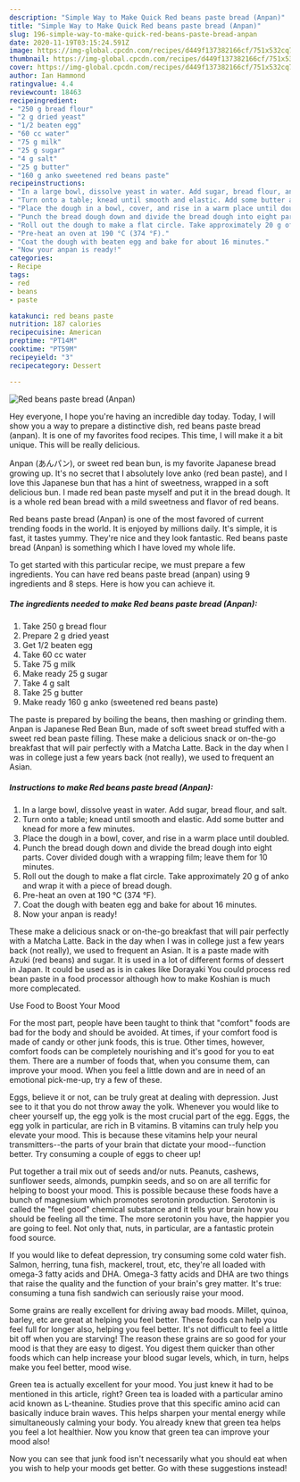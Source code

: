 ```yaml
---
description: "Simple Way to Make Quick Red beans paste bread (Anpan)"
title: "Simple Way to Make Quick Red beans paste bread (Anpan)"
slug: 196-simple-way-to-make-quick-red-beans-paste-bread-anpan
date: 2020-11-19T03:15:24.591Z
image: https://img-global.cpcdn.com/recipes/d449f137382166cf/751x532cq70/red-beans-paste-bread-anpan-recipe-main-photo.jpg
thumbnail: https://img-global.cpcdn.com/recipes/d449f137382166cf/751x532cq70/red-beans-paste-bread-anpan-recipe-main-photo.jpg
cover: https://img-global.cpcdn.com/recipes/d449f137382166cf/751x532cq70/red-beans-paste-bread-anpan-recipe-main-photo.jpg
author: Ian Hammond
ratingvalue: 4.4
reviewcount: 18463
recipeingredient:
- "250 g bread flour"
- "2 g dried yeast"
- "1/2 beaten egg"
- "60 cc water"
- "75 g milk"
- "25 g sugar"
- "4 g salt"
- "25 g butter"
- "160 g anko sweetened red beans paste"
recipeinstructions:
- "In a large bowl, dissolve yeast in water. Add sugar, bread flour, and salt."
- "Turn onto a table; knead until smooth and elastic. Add some butter and knead for more a few minutes."
- "Place the dough in a bowl, cover, and rise in a warm place until doubled."
- "Punch the bread dough down and divide the bread dough into eight parts. Cover divided dough with a wrapping film; leave them for 10 minutes."
- "Roll out the dough to make a flat circle. Take approximately 20 g of anko and wrap it with a piece of bread dough."
- "Pre-heat an oven at 190 °C (374 °F)."
- "Coat the dough with beaten egg and bake for about 16 minutes."
- "Now your anpan is ready!"
categories:
- Recipe
tags:
- red
- beans
- paste

katakunci: red beans paste 
nutrition: 187 calories
recipecuisine: American
preptime: "PT14M"
cooktime: "PT59M"
recipeyield: "3"
recipecategory: Dessert

---
```



![Red beans paste bread (Anpan)](https://img-global.cpcdn.com/recipes/d449f137382166cf/751x532cq70/red-beans-paste-bread-anpan-recipe-main-photo.jpg)

Hey everyone, I hope you're having an incredible day today. Today, I will show you a way to prepare a distinctive dish, red beans paste bread (anpan). It is one of my favorites food recipes. This time, I will make it a bit unique. This will be really delicious.

Anpan (あんパン), or sweet red bean bun, is my favorite Japanese bread growing up. It&#39;s no secret that I absolutely love anko (red bean paste), and I love this Japanese bun that has a hint of sweetness, wrapped in a soft delicious bun. I made red bean paste myself and put it in the bread dough. It is a whole red bean bread with a mild sweetness and flavor of red beans.

Red beans paste bread (Anpan) is one of the most favored of current trending foods in the world. It is enjoyed by millions daily. It's simple, it is fast, it tastes yummy. They're nice and they look fantastic. Red beans paste bread (Anpan) is something which I have loved my whole life.


To get started with this particular recipe, we must prepare a few ingredients. You can have red beans paste bread (anpan) using 9 ingredients and 8 steps. Here is how you can achieve it.

<!--inarticleads1-->

##### The ingredients needed to make Red beans paste bread (Anpan):

1. Take 250 g bread flour
1. Prepare 2 g dried yeast
1. Get 1/2 beaten egg
1. Take 60 cc water
1. Take 75 g milk
1. Make ready 25 g sugar
1. Take 4 g salt
1. Take 25 g butter
1. Make ready 160 g anko (sweetened red beans paste)


The paste is prepared by boiling the beans, then mashing or grinding them. Anpan is Japanese Red Bean Bun, made of soft sweet bread stuffed with a sweet red bean paste filling. These make a delicious snack or on-the-go breakfast that will pair perfectly with a Matcha Latte. Back in the day when I was in college just a few years back (not really), we used to frequent an Asian. 

<!--inarticleads2-->

##### Instructions to make Red beans paste bread (Anpan):

1. In a large bowl, dissolve yeast in water. Add sugar, bread flour, and salt.
1. Turn onto a table; knead until smooth and elastic. Add some butter and knead for more a few minutes.
1. Place the dough in a bowl, cover, and rise in a warm place until doubled.
1. Punch the bread dough down and divide the bread dough into eight parts. Cover divided dough with a wrapping film; leave them for 10 minutes.
1. Roll out the dough to make a flat circle. Take approximately 20 g of anko and wrap it with a piece of bread dough.
1. Pre-heat an oven at 190 °C (374 °F).
1. Coat the dough with beaten egg and bake for about 16 minutes.
1. Now your anpan is ready!


These make a delicious snack or on-the-go breakfast that will pair perfectly with a Matcha Latte. Back in the day when I was in college just a few years back (not really), we used to frequent an Asian. It is a paste made with Azuki (red beans) and sugar. It is used in a lot of different forms of dessert in Japan. It could be used as is in cakes like Dorayaki You could process red bean paste in a food processor although how to make Koshian is much more complecated. 

Use Food to Boost Your Mood


For the most part, people have been taught to think that "comfort" foods are bad for the body and should be avoided. At times, if your comfort food is made of candy or other junk foods, this is true. Other times, however, comfort foods can be completely nourishing and it's good for you to eat them. There are a number of foods that, when you consume them, can improve your mood. When you feel a little down and are in need of an emotional pick-me-up, try a few of these.

Eggs, believe it or not, can be truly great at dealing with depression. Just see to it that you do not throw away the yolk. Whenever you would like to cheer yourself up, the egg yolk is the most crucial part of the egg. Eggs, the egg yolk in particular, are rich in B vitamins. B vitamins can truly help you elevate your mood. This is because these vitamins help your neural transmitters--the parts of your brain that dictate your mood--function better. Try consuming a couple of eggs to cheer up!

Put together a trail mix out of seeds and/or nuts. Peanuts, cashews, sunflower seeds, almonds, pumpkin seeds, and so on are all terrific for helping to boost your mood. This is possible because these foods have a bunch of magnesium which promotes serotonin production. Serotonin is called the "feel good" chemical substance and it tells your brain how you should be feeling all the time. The more serotonin you have, the happier you are going to feel. Not only that, nuts, in particular, are a fantastic protein food source.

If you would like to defeat depression, try consuming some cold water fish. Salmon, herring, tuna fish, mackerel, trout, etc, they're all loaded with omega-3 fatty acids and DHA. Omega-3 fatty acids and DHA are two things that raise the quality and the function of your brain's grey matter. It's true: consuming a tuna fish sandwich can seriously raise your mood. 

Some grains are really excellent for driving away bad moods. Millet, quinoa, barley, etc are great at helping you feel better. These foods can help you feel full for longer also, helping you feel better. It's not difficult to feel a little bit off when you are starving! The reason these grains are so good for your mood is that they are easy to digest. You digest them quicker than other foods which can help increase your blood sugar levels, which, in turn, helps make you feel better, mood wise.

Green tea is actually excellent for your mood. You just knew it had to be mentioned in this article, right? Green tea is loaded with a particular amino acid known as L-theanine. Studies prove that this specific amino acid can basically induce brain waves. This helps sharpen your mental energy while simultaneously calming your body. You already knew that green tea helps you feel a lot healthier. Now you know that green tea can improve your mood also!

Now you can see that junk food isn't necessarily what you should eat when you wish to help your moods get better. Go  with  these suggestions  instead!

